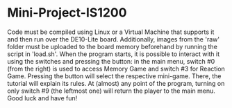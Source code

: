 # Mini-Project-IS1200
Code must be compiled using Linux or a Virtual Machine that supports it and then run over the DE10-Lite board. Additionally, images from the 'raw' folder must be uploaded to the board memory beforehand by running the script in 'load.sh'. When the program starts, it is possible to interact with it using the switches and pressing the button: in the main menu, switch #0 (from the right) is used to access Memory Game and switch #3 for Reaction Game. Pressing the button will select the respective mini-game. There, the tutorial will explain its rules. At (almost) any point of the program, turning on only switch #9 (the leftmost one) will return the player to the main menu. 
Good luck and have fun!
